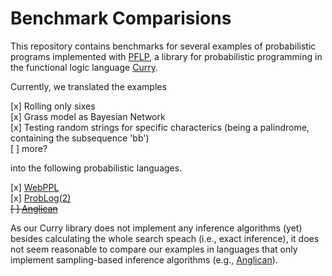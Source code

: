 # Benchmark Comparisions

This repository contains benchmarks for several examples of
probabilistic programs implemented with [PFLP](https://github.com/finnteegen/pflp), a library for probabilistic programming in the functional logic language [Curry](https://www-ps.informatik.uni-kiel.de/currywiki/).

Currently, we translated the examples

[x] Rolling only sixes  
[x] Grass model as Bayesian Network  
[x] Testing random strings for specific characterics (being a
palindrome, containing the subsequence 'bb')  
[ ] more?  

into the following probabilistic languages.

[x] [WebPPL](http://webppl.org)  
[x] [ProbLog(2)](https://dtai.cs.kuleuven.be/problog/index.html)  
~~[ ] [Anglican](https://probprog.github.io/anglican/)~~  

As our Curry library does not implement any inference algorithms (yet) besides calculating the whole search speach (i.e., exact inference), it does not seem reasonable to compare our examples in languages that only implement sampling-based inference algorithms (e.g., [Anglican](https://probprog.github.io/anglican/inference/index.html)).
